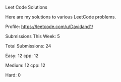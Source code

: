 Leet Code Solutions

Here are my solutions to various LeetCode problems. 

Profile:
https://leetcode.com/u/Davidand1/

Submissions This Week: 5

Total Submissions: 24

Easy: 12
cpp: 12

Medium: 12
cpp: 12

Hard: 0
